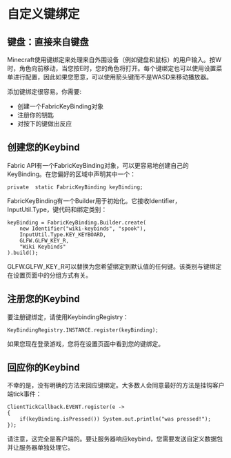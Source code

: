 # 自定义键绑定
## 键盘：直接来自键盘

Minecraft使用键绑定来处理来自外围设备（例如键盘和鼠标）的用户输入。按W时，角色向前移动，当您按E时，您的角色将打开。每个键绑定也可以使用设置菜单进行配置，因此如果您愿意，可以使用箭头键而不是WASD来移动播放器。

添加键绑定很容易。你需要:
* 创建一个FabricKeyBinding对象
* 注册你的钥匙
* 对按下的键做出反应

## 创建您的Keybind
Fabric API有一个FabricKeyBinding对象，可以更容易地创建自己的KeyBinding。在您偏好的区域中声明其中一个：

`private  static FabricKeyBinding keyBinding;`

FabricKeyBinding有一个Builder用于初始化。它接收Identifier，InputUtil.Type，键代码和绑定类别：
```
keyBinding = FabricKeyBinding.Builder.create(
    new Identifier("wiki-keybinds", "spook"),
    InputUtil.Type.KEY_KEYBOARD,
    GLFW.GLFW_KEY_R,
    "Wiki Keybinds"
).build();
```
GLFW.GLFW_KEY_R可以替换为您希望绑定到默认值的任何键。该类别与键绑定在设置页面中的分组方式有关。

## 注册您的Keybind
要注册键绑定，请使用KeybindingRegistry：

`KeyBindingRegistry.INSTANCE.register(keyBinding);`

如果您现在登录游戏，您将在设置页面中看到您的键绑定。

## 回应你的Keybind
不幸的是，没有明确的方法来回应键绑定。大多数人会同意最好的方法是挂钩客户端tick事件：
```
ClientTickCallback.EVENT.register(e ->
{
    if(keyBinding.isPressed()) System.out.println("was pressed!");
});
```
请注意，这完全是客户端的。要让服务器响应keybind，您需要发送自定义数据包并让服务器单独处理它。